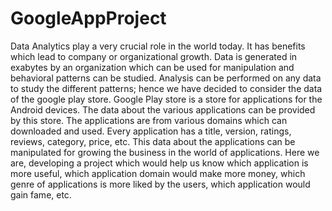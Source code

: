 # GoogleAppProject
Data Analytics play a very crucial role in the world today. It has benefits which lead to company or organizational growth. Data is generated in exabytes by an organization which can be used for manipulation and behavioral patterns can be studied. Analysis can be performed on any data to study the different patterns; hence we have decided to consider the data of the google play store. Google Play store is a store for applications for the Android devices. The data about the various applications can be provided by this store. The applications are from various domains which can downloaded and used. Every application has a title, version, ratings, reviews, category, price, etc. This data about the applications can be manipulated for growing the business in the world of applications. Here we are, developing a project which would help us know which application is more useful, which application domain would make more money, which genre of applications is more liked by the users, which application would gain fame, etc.
